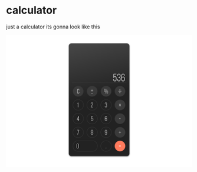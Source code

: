 # calculator
just a calculator its gonna look like this

![Image description](https://raw.githubusercontent.com/AviMKabir/calculator/master/mock1.png)

